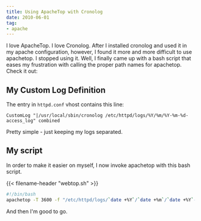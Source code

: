 ```yaml
---
title: Using ApacheTop with Cronolog
date: 2010-06-01
tag:
- apache
---
```

I love ApacheTop.  I love Cronolog.  After I installed cronolog and used it in my apache configuration, however, I found it more and more difficult to use apachetop.  I stopped using it.  Well, I finally came up with a bash script that eases my frustration with calling the proper path names for apachetop.  Check it out:

<!--more-->

## My Custom Log Definition

The entry in `httpd.conf` vhost contains this line:
    
```apacheconf
CustomLog "|/usr/local/sbin/cronolog /etc/httpd/logs/%Y/%m/%Y-%m-%d-access_log" combined
```

Pretty simple - just keeping my logs separated.

## My script

In order to make it easier on myself, I now invoke apachetop with this bash script.

{{< filename-header "webtop.sh" >}}
```bash
#!/bin/bash
apachetop -T 3600 -f "/etc/httpd/logs/`date +%Y`/`date +%m`/`date +%Y`-`date +%m`-`date +%d`-access_log"
```

And then I'm good to go.
